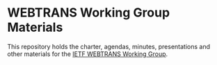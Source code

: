 # WEBTRANS Working Group Materials

This repository holds the charter, agendas, minutes, presentations and other
materials for the
[IETF WEBTRANS Working Group](https://datatracker.ietf.org/wg/webtrans/about/). 

